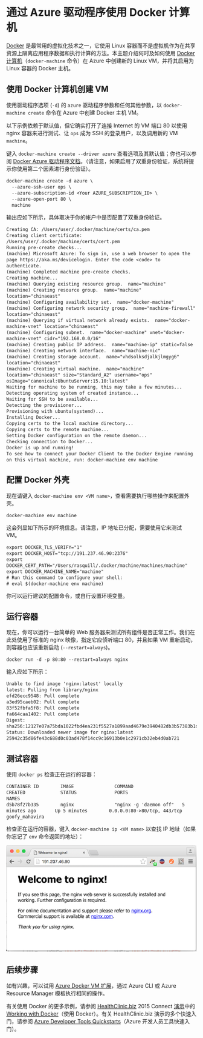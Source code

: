 <properties
	pageTitle="使用 Docker 计算机在 Azure 中创建 Docker 主机 | Azure"
	description="介绍如何使用 Docker 计算机在 Azure 中创建 Docker 主机。"
	services="virtual-machines-linux"
	documentationCenter=""
	authors="squillace"
	manager="timlt"
	editor="tysonn"/>

<tags
	ms.service="virtual-machines-linux"
	ms.date="07/22/2016"
	wacn.date="09/12/2016"/>  


# 通过 Azure 驱动程序使用 Docker 计算机

[Docker](https://www.docker.com/) 是最常用的虚拟化技术之一，它使用 Linux 容器而不是虚拟机作为在共享资源上隔离应用程序数据和执行计算的方法。本主题介绍何时及如何使用 [Docker 计算机](https://docs.docker.com/machine/)（`docker-machine` 命令）在 Azure 中创建新的 Linux VM，并将其启用为 Linux 容器的 Docker 主机。


## 使用 Docker 计算机创建 VM

使用驱动程序选项 (`-d`) 的 `azure` 驱动程序参数和任何其他参数，以 `docker-machine create` 命令在 Azure 中创建 Docker 主机 VM。

以下示例依赖于默认值，但它确实打开了连接 Internet 的 VM 端口 80 以使用 nginx 容器来进行测试、让 `ops` 成为 SSH 的登录用户，以及调用新的 VM `machine`。

键入 `docker-machine create --driver azure` 查看选项及其默认值；你也可以参阅 [Docker Azure 驱动程序文档](https://docs.docker.com/machine/drivers/azure/)。（请注意，如果启用了双重身份验证，系统将提示你使用第二个因素进行身份验证）。

	docker-machine create -d azure \
	  --azure-ssh-user ops \
	  --azure-subscription-id <Your AZURE_SUBSCRIPTION_ID> \
	  --azure-open-port 80 \
	  machine

输出应如下所示，具体取决于你的帐户中是否配置了双重身份验证。

	Creating CA: /Users/user/.docker/machine/certs/ca.pem
	Creating client certificate: /Users/user/.docker/machine/certs/cert.pem
	Running pre-create checks...
	(machine) Microsoft Azure: To sign in, use a web browser to open the page https://aka.ms/devicelogin. Enter the code <code> to authenticate.
	(machine) Completed machine pre-create checks.
	Creating machine...
	(machine) Querying existing resource group.  name="machine"
	(machine) Creating resource group.  name="machine" location="chinaeast"
	(machine) Configuring availability set.  name="docker-machine"
	(machine) Configuring network security group.  name="machine-firewall" location="chinaeast"
	(machine) Querying if virtual network already exists.  name="docker-machine-vnet" location="chinaeast"
	(machine) Configuring subnet.  name="docker-machine" vnet="docker-machine-vnet" cidr="192.168.0.0/16"
	(machine) Creating public IP address.  name="machine-ip" static=false
	(machine) Creating network interface.  name="machine-nic"
	(machine) Creating storage account.  name="vhdsolksdjalkjlmgyg6" location="chinaeast"
	(machine) Creating virtual machine.  name="machine" location="chinaeast" size="Standard_A2" username="ops" osImage="canonical:UbuntuServer:15.10:latest"
	Waiting for machine to be running, this may take a few minutes...
	Detecting operating system of created instance...
	Waiting for SSH to be available...
	Detecting the provisioner...
	Provisioning with ubuntu(systemd)...
	Installing Docker...
	Copying certs to the local machine directory...
	Copying certs to the remote machine...
	Setting Docker configuration on the remote daemon...
	Checking connection to Docker...
	Docker is up and running!
	To see how to connect your Docker Client to the Docker Engine running on this virtual machine, run: docker-machine env machine

## 配置 Docker 外壳

现在请键入 `docker-machine env <VM name>`，查看需要执行哪些操作来配置外壳。

	docker-machine env machine

这会列显如下所示的环境信息。请注意，IP 地址已分配，需要使用它来测试 VM。

	export DOCKER_TLS_VERIFY="1"
	export DOCKER_HOST="tcp://191.237.46.90:2376"
	export DOCKER_CERT_PATH="/Users/rasquill/.docker/machine/machines/machine"
	export DOCKER_MACHINE_NAME="machine"
	# Run this command to configure your shell:
	# eval $(docker-machine env machine)

你可以运行建议的配置命令，或自行设置环境变量。

## 运行容器

现在，你可以运行一台简单的 Web 服务器来测试所有组件是否正常工作。我们在此处使用了标准的 nginx 映像，指定它应侦听端口 80，并且如果 VM 重新启动，则容器也应该重新启动 (`--restart=always`)。

	docker run -d -p 80:80 --restart=always nginx

输入应如下所示：

	Unable to find image 'nginx:latest' locally
	latest: Pulling from library/nginx
	efd26ecc9548: Pull complete
	a3ed95caeb02: Pull complete
	83f52fbfa5f8: Pull complete
	fa664caa1402: Pull complete
	Digest: sha256:12127e07a75bda1022fbd4ea231f5527a1899aad4679e3940482db3b57383b1d
	Status: Downloaded newer image for nginx:latest
	25942c35d86fe43c688d0c03ad478f14cc9c16913b0e1c2971cb32eb4d0ab721

## 测试容器

使用 `docker ps` 检查正在运行的容器：

	CONTAINER ID        IMAGE               COMMAND                  CREATED             STATUS              PORTS                         NAMES
	d5b78f27b335        nginx               "nginx -g 'daemon off"   5 minutes ago       Up 5 minutes        0.0.0.0:80->80/tcp, 443/tcp   goofy_mahavira

检查正在运行的容器，键入 `docker-machine ip <VM name>` 以查找 IP 地址（如果你忘记了 `env` 命令返回的地址）：

![运行 ngnix 容器](./media/virtual-machines-linux-docker-machine/nginxsuccess.png)

## 后续步骤

如有兴趣，可以试用 [Azure Docker VM 扩展](/documentation/articles/virtual-machines-linux-dockerextension/)，通过 Azure CLI 或 Azure Resource Manager 模板执行相同的操作。

有关使用 Docker 的更多示例，请参阅 [HealthClinic.biz](https://github.com/Microsoft/HealthClinic.biz) 2015 Connect [演示](https://blogs.msdn.microsoft.com/visualstudio/2015/12/08/connectdemos-2015-healthclinic-biz/)中的 [Working with Docker](https://github.com/Microsoft/HealthClinic.biz/wiki/Working-with-Docker)（使用 Docker）。有关 HealthClinic.biz 演示的多个快速入门，请参阅 [Azure Developer Tools Quickstarts](https://github.com/Microsoft/HealthClinic.biz/wiki/Azure-Developer-Tools-Quickstarts)（Azure 开发人员工具快速入门）。

<!---HONumber=Mooncake_0905_2016-->